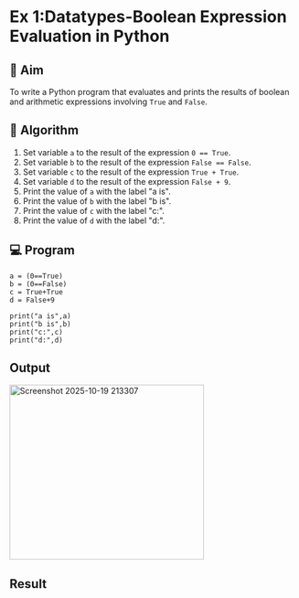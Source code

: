 
# Ex 1:Datatypes-Boolean Expression Evaluation in Python

## 🎯 Aim
To write a Python program that evaluates and prints the results of boolean and arithmetic expressions involving `True` and `False`.

## 🧠 Algorithm
1. Set variable `a` to the result of the expression `0 == True`.
2. Set variable `b` to the result of the expression `False == False`.
3. Set variable `c` to the result of the expression `True + True`.
4. Set variable `d` to the result of the expression `False + 9`.
5. Print the value of `a` with the label "a is".
6. Print the value of `b` with the label "b is".
7. Print the value of `c` with the label "c:".
8. Print the value of `d` with the label "d:".

## 💻 Program
```
a = (0==True)
b = (0==False)
c = True+True
d = False+9

print("a is",a)
print("b is",b)
print("c:",c)
print("d:",d)
```

## Output
<img width="340" height="306" alt="Screenshot 2025-10-19 213307" src="https://github.com/user-attachments/assets/37d1ef08-800e-4f19-bd17-4303a72e878f" />

## Result
